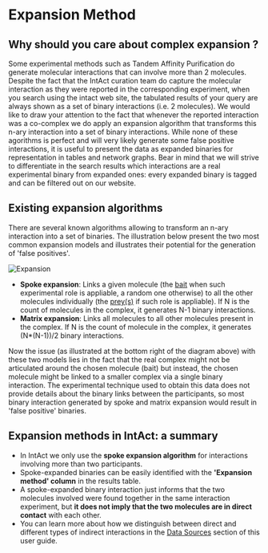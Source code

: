 # Expansion Method

## Why should you care about complex expansion ?

Some experimental methods such as Tandem Affinity Purification do generate molecular interactions that can involve more than 2 molecules. Despite the fact that the IntAct curation team do capture the molecular interaction as they were reported in the corresponding experiment, when you search using the intact web site, the tabulated results of your query are always shown as a set of binary interactions \(i.e. 2 molecules\). We would like to draw your attention to the fact that whenever the reported interaction was a co-complex we do apply an expansion algorithm that transforms this n-ary interaction into a set of binary interactions. While none of these agorithms is perfect and will very likely generate some false positive interactions, it is useful to present the data as expanded binaries for representation in tables and network graphs. Bear in mind that we will strive to differentiate in the search results which interactions are a real experimental binary from expanded ones: every expanded binary is tagged and can be filtered out on our website.

## Existing expansion algorithms

There are several known algorithms allowing to transform an n-ary interaction into a set of binaries. The illustration below present the two most common expansion models and illustrates their potential for the generation of 'false positives'.

![Expansion](https://raw.githubusercontent.com/intact-portal/intact-portal-documentation/master/assets/expansion.png)

* **Spoke expansion**: Links a given molecule \(the [bait](https://www.ebi.ac.uk/ols/ontologies/mi/terms?iri=http%3A%2F%2Fpurl.obolibrary.org%2Fobo%2FMI_0496) when such experimental role is appliable, a random one otherwise\) to all the other molecules individually \(the [prey\(s\)](https://www.ebi.ac.uk/ols/ontologies/mi/terms?iri=http%3A%2F%2Fpurl.obolibrary.org%2Fobo%2FMI_0498) if such role is appliable\). If N is the count of molecules in the complex, it generates N-1 binary interactions.
* **Matrix expansion**: Links all molecules to all other molecules present in the complex. If N is the count of molecule in the complex, it generates \(N\*\(N-1\)\)/2 binary interactions.

Now the issue \(as illustrated at the bottom right of the diagram above\) with these two models lies in the fact that the real complex might not be articulated around the chosen molecule \(bait\) but instead, the chosen molecule might be linked to a smaller complex via a single binary interaction. The experimental technique used to obtain this data does not provide details about the binary links between the participants, so most binary interaction generated by spoke and matrix expansion would result in 'false positive' binaries. 

## Expansion methods in IntAct: a summary

* In IntAct we only use the **spoke expansion algorithm** for interactions involving more than two participants. 
* Spoke-expanded binaries can be easily identified with the **'Expansion method' column** in the results table. 
* A spoke-expanded binary interaction just informs that the two molecules involved were found together in the same interaction experiment, but **it does not imply that the two molecules are in direct contact** with each other. 
* You can learn more about how we distinguish between direct and different types of indirect interactions in the [Data Sources](https://www.ebi.ac.uk/intact/documentation/user-guide#data_sources) section of this user guide. 
